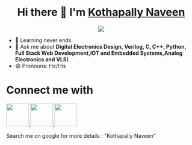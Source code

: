 <h1 align="center">
  Hi there 👋 I'm 
  <a href="https://www.linkedin.com/in/kothapally-naveen-reddy-8590ba22a//" target = "_blank">Kothapally Naveen</a>
</h1>
<div align="center">

<img href="https://git.io/typing-svg"><img src="https://readme-typing-svg.herokuapp.com?font=Fira+Code&weight=500&duration=3000&pause=500&color=18F2F7&center=true&width=435&lines=%F0%9F%A7%91%E2%80%8D%F0%9F%92%BB+Full+Stack+Developer+%3A);%F0%9F%8C%A5%EF%B8%8F+Cloud+Enthusiast.;%F0%9F%9A%80+Digital+Electronics+design." align="center" style="max-width: 100%;">
</div>


- 🌱 Learning never ends.
- 💬 Ask me about <strong>Digital Electronics Design, Verilog, C, C++, Python, Full Stack Web Development,IOT and Embedded Systems,Analog Electronics and VLSI.</strong>
- 😄 Pronouns: He/His
<div>
  <h1>Connect me with</h1>
  <a href="https://www.linkedin.com/in/kothapally-naveen-reddy-8590ba22a/" target = "_blank">
    <img src="https://upload.wikimedia.org/wikipedia/commons/thumb/c/ca/LinkedIn_logo_initials.png/800px-LinkedIn_logo_initials.png" width="60">
  </a>
  
  <a href="https://www.facebook.com/people/Naveen-Reddy/100014330850637/" target = "_blank">
    <img src="https://upload.wikimedia.org/wikipedia/commons/thumb/0/05/Facebook_Logo_%282019%29.png/1024px-Facebook_Logo_%282019%29.png" width="60">
  </a>
  <a href="https://wa.me/919515306769?text=Hello+Kothapally+Naveen+I%27m+contacting+you+from+your+GitHub+profile" target = "_blank">
    <img src="https://upload.wikimedia.org/wikipedia/commons/thumb/6/6b/WhatsApp.svg/1022px-WhatsApp.svg.png" width="60">
  </a>

  <p>Search me on google for more details : "Kothapally Naveen"</p>
</div>
